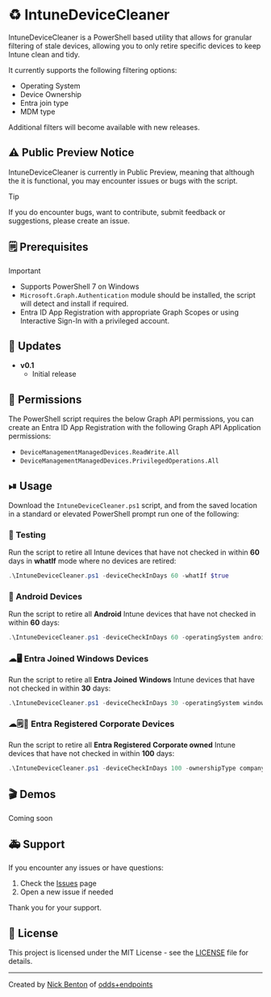# ♻ IntuneDeviceCleaner

IntuneDeviceCleaner is a PowerShell based utility that allows for granular filtering of stale devices, allowing you to only retire specific devices to keep Intune clean and tidy.

It currently supports the following filtering options:

- Operating System
- Device Ownership
- Entra join type
- MDM type

Additional filters will become available with new releases.

## ⚠ Public Preview Notice

IntuneDeviceCleaner is currently in Public Preview, meaning that although the it is functional, you may encounter issues or bugs with the script.

> [!TIP]
> If you do encounter bugs, want to contribute, submit feedback or suggestions, please create an issue.

## 🗒 Prerequisites

> [!IMPORTANT]
>
> - Supports PowerShell 7 on Windows
> - `Microsoft.Graph.Authentication` module should be installed, the script will detect and install if required.
> - Entra ID App Registration with appropriate Graph Scopes or using Interactive Sign-In with a privileged account.

## 🔄 Updates

- **v0.1**
  - Initial release

## 🔑 Permissions

The PowerShell script requires the below Graph API permissions, you can create an Entra ID App Registration with the following Graph API Application permissions:

- `DeviceManagementManagedDevices.ReadWrite.All`
- `DeviceManagementManagedDevices.PrivilegedOperations.All`

## ⏯ Usage

Download the `IntuneDeviceCleaner.ps1` script, and from the saved location in a standard or elevated PowerShell prompt run one of the following:

### 🧪 Testing

Run the script to retire all Intune devices that have not checked in within **60** days in **whatIf** mode where no devices are retired:

```powershell
.\IntuneDeviceCleaner.ps1 -deviceCheckInDays 60 -whatIf $true
```

### 📱 Android Devices

Run the script to retire all **Android** Intune devices that have not checked in within **60** days:

```powershell
.\IntuneDeviceCleaner.ps1 -deviceCheckInDays 60 -operatingSystem android
```

### ☁🖥 Entra Joined Windows Devices

Run the script to retire all **Entra Joined** **Windows** Intune devices that have not checked in within **30** days:

```powershell
.\IntuneDeviceCleaner.ps1 -deviceCheckInDays 30 -operatingSystem windows -joinType azureADJoined
```

### ☁🗒🏢 Entra Registered Corporate Devices

Run the script to retire all **Entra Registered** **Corporate owned** Intune devices that have not checked in within **100** days:

```powershell
.\IntuneDeviceCleaner.ps1 -deviceCheckInDays 100 -ownershipType company -joinType azureADRegistered
```

## 🎬 Demos

Coming soon

## 🚑 Support

If you encounter any issues or have questions:

1. Check the [Issues](https://github.com/ennnbeee/IntuneDeviceCleaner/issues) page
2. Open a new issue if needed

Thank you for your support.

## 📜 License

This project is licensed under the MIT License - see the [LICENSE](LICENSE) file for details.

---

Created by [Nick Benton](https://github.com/ennnbeee) of [odds+endpoints](https://www.oddsandendpoints.co.uk/)
